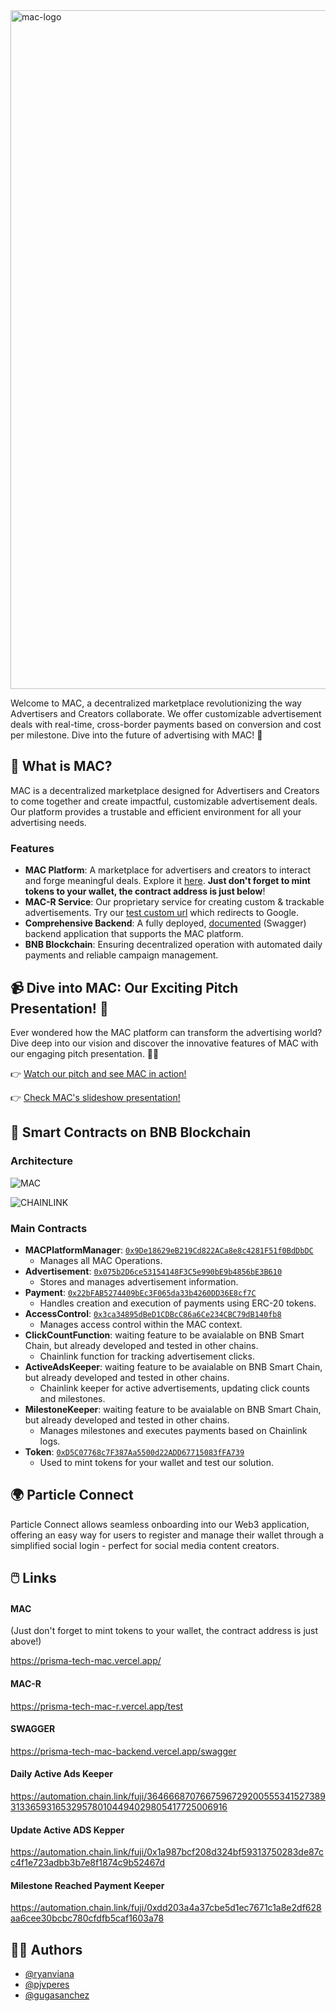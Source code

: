 <img width="1086" alt="mac-logo" src="https://github.com/ryanviana/mac/assets/70733914/432baa45-366b-4bc2-aaf4-16c88ec60aa2">

Welcome to MAC, a decentralized marketplace revolutionizing the way Advertisers and Creators collaborate. We offer customizable advertisement deals with real-time, cross-border payments based on conversion and cost per milestone. Dive into the future of advertising with MAC! 🚀

## 🌟 What is MAC?

MAC is a decentralized marketplace designed for Advertisers and Creators to come together and create impactful, customizable advertisement deals. Our platform provides a trustable and efficient environment for all your advertising needs.

### Features

- **MAC Platform**: A marketplace for advertisers and creators to interact and forge meaningful deals. Explore it [here](https://prisma-tech-mac.vercel.app/). **Just don't forget to mint tokens to your wallet, the contract address is just below**!
- **MAC-R Service**: Our proprietary service for creating custom & trackable advertisements. Try our [test custom url](https://prisma-tech-mac-r.vercel.app/test) which redirects to Google.
- **Comprehensive Backend**: A fully deployed, [documented](https://prisma-tech-mac-backend.vercel.app/swagger) (Swagger) backend application that supports the MAC platform.
- **BNB Blockchain**: Ensuring decentralized operation with automated daily payments and reliable campaign management.

## 📹 Dive into MAC: Our Exciting Pitch Presentation! 🌟

Ever wondered how the MAC platform can transform the advertising world? Dive deep into our vision and discover the innovative features of MAC with our engaging pitch presentation. 🚀🎥

👉 [Watch our pitch and see MAC in action!](https://youtu.be/Ay8OJkFNwkg)

👉 [Check MAC's slideshow presentation!](https://www.canva.com/design/DAF9ivFcW38/uxTvzCmQmfAECCjMqo2lug/view?utm_content=DAF9ivFcW38&utm_campaign=share_your_design&utm_medium=link&utm_source=shareyourdesignpanel)

## 🚀 Smart Contracts on BNB Blockchain

### Architecture

![MAC](https://github.com/ryanviana/mac/assets/70733914/cb2d9af5-a3f2-4043-a34f-e4dac08f93b7)

![CHAINLINK](https://github.com/pjvperes/avalanche-mac/assets/70733914/2a1fb615-19c4-4514-bd71-b96c6db5a9c3)

### Main Contracts

- **MACPlatformManager**: [`0x9De18629eB219Cd822ACa8e8c4281F51f0BdDbDC`](https://testnet.bscscan.com/address/0x9De18629eB219Cd822ACa8e8c4281F51f0BdDbDC)
  - Manages all MAC Operations.
- **Advertisement**: [`0x075b2D6ce53154148F3C5e990bE9b4856bE3B610`](https://testnet.bscscan.com/address/0x075b2D6ce53154148F3C5e990bE9b4856bE3B610)
  - Stores and manages advertisement information.
- **Payment**: [`0x22bFAB5274409bEc3F065da33b4260DD36E8cf7C`](https://testnet.bscscan.com/address/0x22bFAB5274409bEc3F065da33b4260DD36E8cf7C)
  - Handles creation and execution of payments using ERC-20 tokens.
- **AccessControl**: [`0x3ca34895dBeD1CDBcC86a6Ce234CBC79dB140fb8`](https://testnet.bscscan.com/address/0x3ca34895dBeD1CDBcC86a6Ce234CBC79dB140fb8)
  - Manages access control within the MAC context.
- **ClickCountFunction**: waiting feature to be avaialable on BNB Smart Chain, but already developed and tested in other chains.
  - Chainlink function for tracking advertisement clicks.
- **ActiveAdsKeeper**: waiting feature to be avaialable on BNB Smart Chain, but already developed and tested in other chains.
  - Chainlink keeper for active advertisements, updating click counts and milestones.
- **MilestoneKeeper**: waiting feature to be avaialable on BNB Smart Chain, but already developed and tested in other chains.
  - Manages milestones and executes payments based on Chainlink logs.
- **Token**: [`0xD5C07768c7F387Aa5500d22ADD67715083fFA739`](https://testnet.bscscan.com/address/0xD5C07768c7F387Aa5500d22ADD67715083fFA739)
  - Used to mint tokens for your wallet and test our solution.

## 🌍 Particle Connect

Particle Connect allows seamless onboarding into our Web3 application, offering an easy way for users to register and manage their wallet through a simplified social login - perfect for social media content creators.

## 🖱️ Links

#### MAC

(Just don't forget to mint tokens to your wallet, the contract address is just above!)

https://prisma-tech-mac.vercel.app/

#### MAC-R

https://prisma-tech-mac-r.vercel.app/test

#### SWAGGER

https://prisma-tech-mac-backend.vercel.app/swagger

#### Daily Active Ads Keeper

https://automation.chain.link/fuji/3646668707667596729200555341527389313365931653295780104494029805417725006916

#### Update Active ADS Kepper

https://automation.chain.link/fuji/0x1a987bcf208d324bf59313750283de87cc4f1e723adbb3b7e8f1874c9b52467d

#### Milestone Reached Payment Keeper

https://automation.chain.link/fuji/0xdd203a4a37cbe5d1ec7671c1a8e2df628aa6cee30bcbc780cfdfb5caf1603a78

## 👨‍💻 Authors

- [@ryanviana](https://www.github.com/ryanviana)
- [@pjvperes](https://www.github.com/pjvperes)
- [@gugasanchez](https://www.github.com/gugasanchez)
